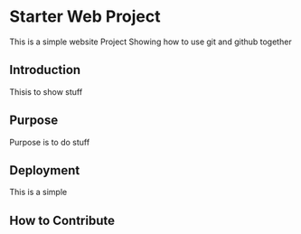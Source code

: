 # Starter Web Project

This is a simple website Project
Showing how to use git and github together

## Introduction

Thisis to show stuff

## Purpose

Purpose is to do stuff

## Deployment

This is a simple

## How to Contribute
